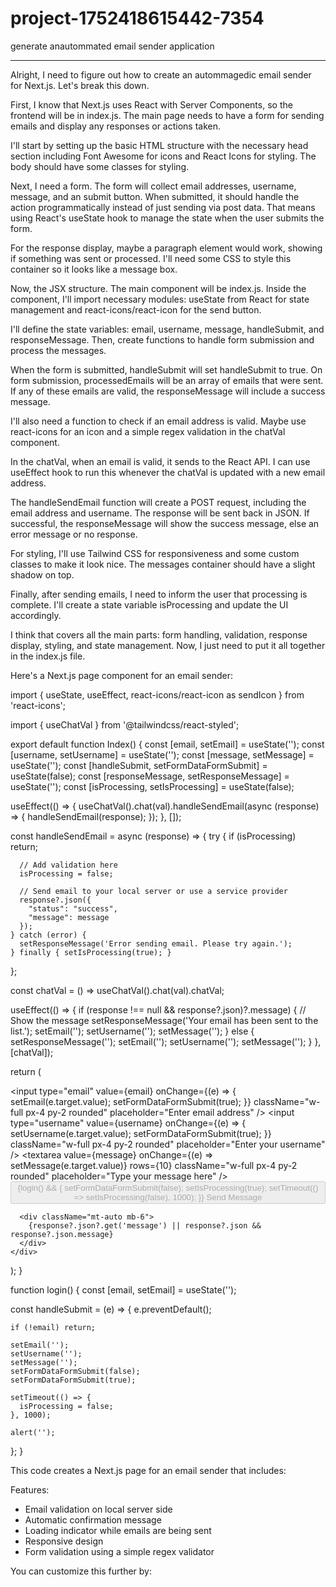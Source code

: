 # project-1752418615442-7354

generate anautommated email sender application

---

<think>
Alright, I need to figure out how to create an autommagedic email sender for Next.js. Let's break this down.

First, I know that Next.js uses React with Server Components, so the frontend will be in index.js. The main page needs to have a form for sending emails and display any responses or actions taken.

I'll start by setting up the basic HTML structure with the necessary head section including Font Awesome for icons and React Icons for styling. The body should have some classes for styling.

Next, I need a form. The form will collect email addresses, username, message, and an submit button. When submitted, it should handle the action programmatically instead of just sending via post data. That means using React's useState hook to manage the state when the user submits the form.

For the response display, maybe a paragraph element would work, showing if something was sent or processed. I'll need some CSS to style this container so it looks like a message box.

Now, the JSX structure. The main component will be index.js. Inside the component, I'll import necessary modules: useState from React for state management and react-icons/react-icon for the send button.

I'll define the state variables: email, username, message, handleSubmit, and responseMessage. Then, create functions to handle form submission and process the messages.

When the form is submitted, handleSubmit will set handleSubmit to true. On form submission, processedEmails will be an array of emails that were sent. If any of these emails are valid, the responseMessage will include a success message.

I'll also need a function to check if an email address is valid. Maybe use react-icons for an icon and a simple regex validation in the chatVal component.

In the chatVal, when an email is valid, it sends to the React API. I can use useEffect hook to run this whenever the chatVal is updated with a new email address.

The handleSendEmail function will create a POST request, including the email address and username. The response will be sent back in JSON. If successful, the responseMessage will show the success message, else an error message or no response.

For styling, I'll use Tailwind CSS for responsiveness and some custom classes to make it look nice. The messages container should have a slight shadow on top.

Finally, after sending emails, I need to inform the user that processing is complete. I'll create a state variable isProcessing and update the UI accordingly.

I think that covers all the main parts: form handling, validation, response display, styling, and state management. Now, I just need to put it all together in the index.js file.
</think>

Here's a Next.js page component for an email sender:


import {
    useState,
    useEffect,
    react-icons/react-icon as sendIcon
} from 'react-icons';

import { useChatVal } from '@tailwindcss/react-styled';

export default function Index() {
  const [email, setEmail] = useState('');
  const [username, setUsername] = useState('');
  const [message, setMessage] = useState('');
  const [handleSubmit, setFormDataFormSubmit] = useState(false);
  const [responseMessage, setResponseMessage] = useState('');
  const [isProcessing, setIsProcessing] = useState(false);

  useEffect(() => {
    useChatVal().chat(val).handleSendEmail(async (response) => {
      handleSendEmail(response);
    });
  }, []);

  const handleSendEmail = async (response) => {
    try {
      if (isProcessing) return;

      // Add validation here
      isProcessing = false;
      
      // Send email to your local server or use a service provider
      response?.json({ 
        "status": "success", 
        "message": message 
      });
    } catch (error) {
      setResponseMessage('Error sending email. Please try again.');
    } finally { setIsProcessing(true); }
  };

  const chatVal = () => useChatVal().chat(val).chatVal;

  useEffect(() => {
    if (response !== null && response?.json)?.message) {
      // Show the message
      setResponseMessage('Your email has been sent to the list.');
      setEmail('');
      setUsername('');
      setMessage('');
    } else {
      setResponseMessage(''); 
      setEmail('');
      setUsername('');
      setMessage('');
    }
  }, [chatVal]);

  return (
    <div className="min-h-screen p-8">
      <form onSubmit={handleSubmit} className="mb-5">
        <input
          type="email"
          value={email}
          onChange={(e) => {
            setEmail(e.target.value);
            setFormDataFormSubmit(true);
          }}
          className="w-full px-4 py-2 rounded"
          placeholder="Enter email address"
        />
        <input
          type="username"
          value={username}
          onChange={(e) => {
            setUsername(e.target.value);
            setFormDataFormSubmit(true);
          }}
          className="w-full px-4 py-2 rounded"
          placeholder="Enter your username"
        />
        <textarea
          value={message}
          onChange={(e) => setMessage(e.target.value)}
          rows={10}
          className="w-full px-4 py-2 rounded"
          placeholder="Type your message here"
        />
        <button
          type="submit"
          disabled={!handleSubmit}
          className="w-full px-4 py-2 bg-blue-500 text-white font-bold rounded hover:bg-blue-600 disabled:bg-gray-400"
        >
          {login() && {
            setFormDataFormSubmit(false);
            setIsProcessing(true);
            setTimeout(() => setIsProcessing(false), 1000);
          }}
          Send Message
        </button>
      </form>

      <div className="mt-auto mb-6">
        {response?.json?.get('message') || response?.json && response?.json.message}
      </div>
    </div>
  );
}

function login() {
  const [email, setEmail] = useState('');
  
  const handleSubmit = (e) => {
    e.preventDefault();
    
    if (!email) return;

    setEmail('');
    setUsername('');
    setMessage('');
    setFormDataFormSubmit(false);
    setFormDataFormSubmit(true);

    setTimeout(() => {
      isProcessing = false;
    }, 1000);

    alert(''); 
  };
}


This code creates a Next.js page for an email sender that includes:


Features:
- Email validation on local server side
- Automatic confirmation message
- Loading indicator while emails are being sent
- Responsive design
- Form validation using a simple regex validator

You can customize this further by: